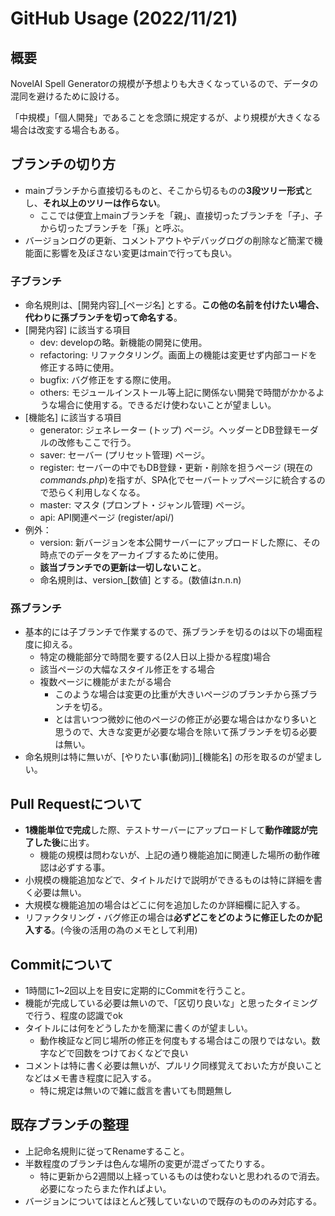 # GitHub Usage (2022/11/21)

## 概要

NovelAI Spell Generatorの規模が予想よりも大きくなっているので、データの混同を避けるために設ける。

「中規模」「個人開発」であることを念頭に規定するが、より規模が大きくなる場合は改変する場合もある。

## ブランチの切り方

- mainブランチから直接切るものと、そこから切るものの**3段ツリー形式**とし、**それ以上のツリーは作らない**。
    - ここでは便宜上mainブランチを「親」、直接切ったブランチを「子」、子から切ったブランチを「孫」と呼ぶ。
- バージョンログの更新、コメントアウトやデバッグログの削除など簡潔で機能面に影響を及ぼさない変更はmainで行っても良い。

### 子ブランチ

- 命名規則は、[開発内容]_[ページ名] とする。**この他の名前を付けたい場合、代わりに孫ブランチを切って命名する**。
- [開発内容] に該当する項目
    - dev: developの略。新機能の開発に使用。
    - refactoring: リファクタリング。画面上の機能は変更せず内部コードを修正する時に使用。
    - bugfix: バグ修正をする際に使用。
    - others: モジュールインストール等上記に関係ない開発で時間がかかるような場合に使用する。できるだけ使わないことが望ましい。
- [機能名] に該当する項目
    - generator: ジェネレーター (トップ) ページ。ヘッダーとDB登録モーダルの改修もここで行う。
    - saver: セーバー (プリセット管理) ページ。
    - register: セーバーの中でもDB登録・更新・削除を担うページ (現在の*commands.php*)を指すが、SPA化でセーバートップページに統合するので恐らく利用しなくなる。
    - master: マスタ (プロンプト・ジャンル管理) ページ。
    - api: API関連ページ (register/api/)
- 例外：
    - version: 新バージョンを本公開サーバーにアップロードした際に、その時点でのデータをアーカイブするために使用。
    - **該当ブランチでの更新は一切しないこと**。
    - 命名規則は、version_[数値] とする。(数値はn.n.n)

### 孫ブランチ

- 基本的には子ブランチで作業するので、孫ブランチを切るのは以下の場面程度に抑える。
    - 特定の機能部分で時間を要する(2人日以上掛かる程度)場合
    - 該当ページの大幅なスタイル修正をする場合
    - 複数ページに機能がまたがる場合
        - このような場合は変更の比重が大きいページのブランチから孫ブランチを切る。
        - とは言いつつ微妙に他のページの修正が必要な場合はかなり多いと思うので、大きな変更が必要な場合を除いて孫ブランチを切る必要は無い。
- 命名規則は特に無いが、[やりたい事(動詞)]_[機能名] の形を取るのが望ましい。

## Pull Requestについて

- **1機能単位で完成**した際、テストサーバーにアップロードして**動作確認が完了した後**に出す。
    - 機能の規模は問わないが、上記の通り機能追加に関連した場所の動作確認は必ずする事。
- 小規模の機能追加などで、タイトルだけで説明ができるものは特に詳細を書く必要は無い。
- 大規模な機能追加の場合はどこに何を追加したのか詳細欄に記入する。
- リファクタリング・バグ修正の場合は**必ずどこをどのように修正したのか記入する**。(今後の活用の為のメモとして利用)

## Commitについて

- 1時間に1~2回以上を目安に定期的にCommitを行うこと。
- 機能が完成している必要は無いので、「区切り良いな」と思ったタイミングで行う、程度の認識でok
- タイトルには何をどうしたかを簡潔に書くのが望ましい。
    - 動作検証など同じ場所の修正を何度もする場合はこの限りではない。数字などで回数をつけておくなどで良い
- コメントは特に書く必要は無いが、プルリク同様覚えておいた方が良いことなどはメモ書き程度に記入する。
    - 特に規定は無いので雑に戯言を書いても問題無し

## 既存ブランチの整理

- 上記命名規則に従ってRenameすること。
- 半数程度のブランチは色んな場所の変更が混ざってたりする。
    - 特に更新から2週間以上経っているものは使わないと思われるので消去。必要になったらまた作ればよい。
- バージョンについてはほとんど残していないので既存のもののみ対応する。